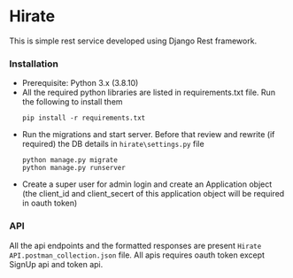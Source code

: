 # Hirate
This is simple rest service developed using Django Rest framework.

### Installation
- Prerequisite: Python 3.x (3.8.10)
- All the required python libraries are listed in requirements.txt file. Run the following to install them
    ```
    pip install -r requirements.txt
    ```
- Run the migrations and start server. Before that review and rewrite (if required) the DB details in `hirate\settings.py` file 
    ```
    python manage.py migrate
    python manage.py runserver
    ```
- Create a super user for admin login and create an Application object (the client_id and client_secert of this application object will be required in oauth token)

### API
All the api endpoints and the formatted responses are present `Hirate API.postman_collection.json` file. All apis requires oauth token except SignUp api and token api.
